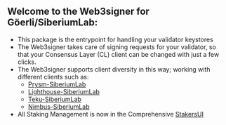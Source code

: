 ## Welcome to the Web3signer for Göerli/SiberiumLab:

- This package is the entrypoint for handling your validator keystores
- The Web3signer takes care of signing requests for your validator, so that your Consensus Layer (CL) client can be changed with just a few clicks.
- The Web3signer supports client diversity in this way; working with different clients such as: 
   - [Prysm-SiberiumLab](http://my.dappnode/#/installer/prysm-siberiumlab.dnp.dappnode.eth)
   - [Lighthouse-SiberiumLab](http://my.dappnode/#/installer/lighthouse-siberiumlab.dnp.dappnode.eth)
   - [Teku-SiberiumLab](http://my.dappnode/#/installer/teku-siberiumlab.dnp.dappnode.eth) 
   - [Nimbus-SiberiumLab](http://my.dappnode/#/installer/nimbus-siberiumlab.dnp.dappnode.eth)
- All Staking Management is now in the Comprehensive [StakersUI](http://my.dappnode/#/stakers/siberiumlab)
